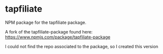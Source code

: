 # tapfiliate
NPM package for the tapfiliate package. 

A fork of the tapfiliate-package found here: https://www.npmjs.com/package/tapfiliate-package

I could not find the repo associated to the package, so I created this version
